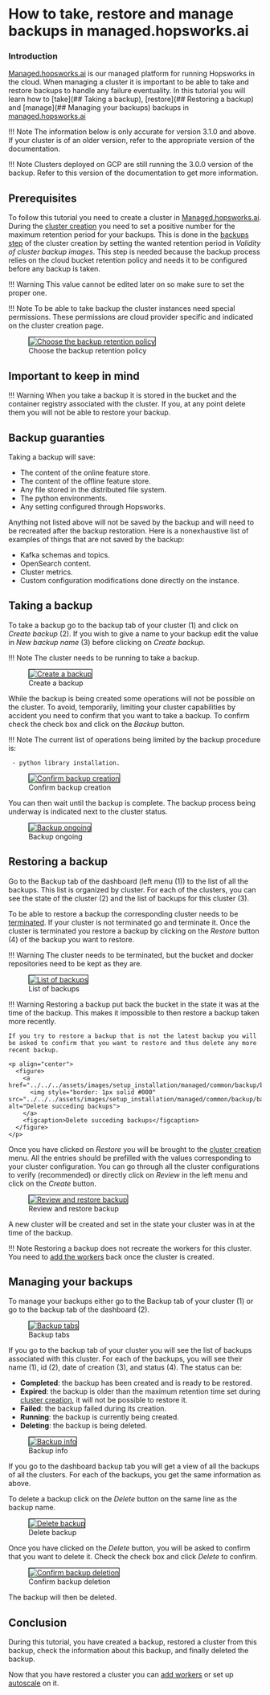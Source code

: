 # How to take, restore and manage backups in managed.hopsworks.ai

### Introduction
[Managed.hopsworks.ai](https://managed.hopsworks.ai) is our managed platform for running Hopsworks in the cloud. When managing a cluster it is important to be able to take and restore backups to handle any failure eventuality. In this tutorial you will learn how to [take](## Taking a backup), [restore](## Restoring a backup) and [manage](## Managing your backups) backups in [managed.hopsworks.ai](https://managed.hopsworks.ai)

!!! Note
    The information below is only accurate for version 3.1.0 and above. If your cluster is of an older version, refer to the appropriate version of the documentation.

!!! Note
    Clusters deployed on GCP are still running the 3.0.0 version of the backup. Refer to this version of the documentation to get more information.

## Prerequisites
To follow this tutorial you need to create a cluster in [Managed.hopsworks.ai](https://managed.hopsworks.ai). During the [cluster creation](../aws/cluster_creation.md) you need to set a positive number for the maximum retention period for your backups. This is done in the [backups step](../aws/cluster_creation.md#step-6-set-the-backup-retention-policy) of the cluster creation by setting the wanted retention period in _Validity of cluster backup images_. This step is needed because the backup process relies on the cloud bucket retention policy and needs it to be configured before any backup is taken.

!!! Warning 
    This value cannot be edited later on so make sure to set the proper one.

!!! Note
    To be able to take backup the cluster instances need special permissions. These permissions are cloud provider specific and indicated on the cluster creation page.

<p align="center">
  <figure>
    <a  href="../../../assets/images/setup_installation/managed/aws/connect-aws-backup.png">
      <img style="border: 1px solid #000" src="../../../assets/images/setup_installation/managed/aws/connect-aws-backup.png" alt="Choose the backup retention policy">
    </a>
    <figcaption>Choose the backup retention policy</figcaption>
  </figure>
</p>

## Important to keep in mind
!!! Warning
    When you take a backup it is stored in the bucket and the container registry associated with the cluster. If you, at any point delete them you will not be able to restore your backup.

## Backup guaranties

Taking a backup will save:

  - The content of the online feature store.
  - The content of the offline feature store.
  - Any file stored in the distributed file system.
  - The python environments.
  - Any setting configured through Hopsworks.


Anything not listed above will not be saved by the backup and will need to be recreated after the backup restoration. Here is a nonexhaustive list of examples of things that are not saved by the backup:

  - Kafka schemas and topics.
  - OpenSearch content.
  - Cluster metrics.
  - Custom configuration modifications done directly on the instance.

## Taking a backup
To take a backup go to the backup tab of your cluster (1) and click on _Create backup_ (2). If you wish to give a name to your backup edit the value in _New backup name_ (3) before clicking on _Create backup_.

!!! Note 
    The cluster needs to be running to take a backup.

<p align="center">
  <figure>
    <a  href="../../../assets/images/setup_installation/managed/common/backup/create_backup.png">
      <img style="border: 1px solid #000" src="../../../assets/images/setup_installation/managed/common/backup/create_backup.png" alt="Create a backup">
    </a>
    <figcaption>Create a backup</figcaption>
  </figure>
</p>

While the backup is being created some operations will not be possible on the cluster. To avoid, temporarily, limiting your cluster capabilities by accident you need to confirm that you want to take a backup. To confirm check the check box and click on the  _Backup_ button.

!!! Note
    The current list of operations being limited by the backup procedure is:
     
     - python library installation.

<p align="center">
  <figure>
    <a  href="../../../assets/images/setup_installation/managed/common/backup/confirm_backup.png">
      <img style="border: 1px solid #000" src="../../../assets/images/setup_installation/managed/common/backup/confirm_backup.png" alt="Confirm backup creation">
    </a>
    <figcaption>Confirm backup creation</figcaption>
  </figure>
</p>

You can then wait until the backup is complete. The backup process being underway is indicated next to the cluster status.

<p align="center">
  <figure>
    <a  href="../../../assets/images/setup_installation/managed/common/backup/ongoing_backup.png">
      <img style="border: 1px solid #000" src="../../../assets/images/setup_installation/managed/common/backup/ongoing_backup.png" alt="Backup ongoing">
    </a>
    <figcaption>Backup ongoing</figcaption>
  </figure>
</p>

## Restoring a backup
Go to the Backup tab of the dashboard (left menu (1)) to the list of all the backups. This list is organized by cluster. For each of the clusters, you can see the state of the cluster (2) and the list of backups for this cluster (3). 

To be able to restore a backup the corresponding cluster needs to be [terminated](./dashboard.md#terminate-the-cluster). If your cluster is not terminated go and terminate it. Once the cluster is terminated you restore a backup by clicking on the _Restore_ button (4) of the backup you want to restore.

!!! Warning
    The cluster needs to be terminated, but the bucket and docker repositories need to be kept as they are.

<p align="center">
  <figure>
    <a  href="../../../assets/images/setup_installation/managed/common/backup/backup_list.png">
      <img style="border: 1px solid #000" src="../../../assets/images/setup_installation/managed/common/backup/backup_list.png" alt="List of backups">
    </a>
    <figcaption>List of backups</figcaption>
  </figure>
</p>


!!! Warning
    Restoring a backup put back the bucket in the state it was at the time of the backup. This makes it impossible to then restore a backup taken more recently. 

    If you try to restore a backup that is not the latest backup you will be asked to confirm that you want to restore and thus delete any more recent backup.

    <p align="center">
      <figure>
        <a  href="../../../assets/images/setup_installation/managed/common/backup/backup_delete_succeding.png">
          <img style="border: 1px solid #000" src="../../../assets/images/setup_installation/managed/common/backup/backup_delete_succeding.png" alt="Delete succeding backups">
        </a>
        <figcaption>Delete succeding backups</figcaption>
      </figure>
    </p>

Once you have clicked on _Restore_ you will be brought to the [cluster creation](../aws/cluster_creation.md) menu. All the entries should be prefilled with the values corresponding to your cluster configuration. You can go through all the cluster configurations to verify (recommended) or directly click on _Review_ in the left menu and click on the _Create_ button.

<p align="center">
  <figure>
    <a  href="../../../assets/images/setup_installation/managed/common/backup/backup_review_and_create.png">
      <img style="border: 1px solid #000" src="../../../assets/images/setup_installation/managed/common/backup/backup_review_and_create.png" alt="Review and restore backup">
    </a>
    <figcaption>Review and restore backup</figcaption>
  </figure>
</p>

A new cluster will be created and set in the state your cluster was in at the time of the backup.

!!! Note
    Restoring a backup does not recreate the workers for this cluster. You need to [add the workers](./adding_removing_workers.md) back once the cluster is created.

## Managing your backups
To manage your backups either go to the Backup tab of your cluster (1) or go to the backup tab of the dashboard (2).

<p align="center">
  <figure>
    <a  href="../../../assets/images/setup_installation/managed/common/backup/backup_tabs.png">
      <img style="border: 1px solid #000" src="../../../assets/images/setup_installation/managed/common/backup/backup_tabs.png" alt="Backup tabs">
    </a>
    <figcaption>Backup tabs</figcaption>
  </figure>
</p>

If you go to the backup tab of your cluster you will see the list of backups associated with this cluster. For each of the backups, you will see their name (1), id (2), date of creation (3), and status (4). The status can be:

- **Completed**: the backup has been created and is ready to be restored.
- **Expired**: the backup is older than the maximum retention time set during [cluster creation](../aws/cluster_creation.md#step-6-set-the-backup-retention-policy), it will not be possible to restore it.
- **Failed**: the backup failed during its creation.
- **Running**: the backup is currently being created.
- **Deleting**: the backup is being deleted.


<p align="center">
  <figure>
    <a  href="../../../assets/images/setup_installation/managed/common/backup/backup_info.png">
      <img style="border: 1px solid #000" src="../../../assets/images/setup_installation/managed/common/backup/backup_info.png" alt="Backup info">
    </a>
    <figcaption>Backup info</figcaption>
  </figure>
</p>

If you go to the dashboard backup tab you will get a view of all the backups of all the clusters. For each of the backups, you get the same information as above.

To delete a backup click on the _Delete_ button on the same line as the backup name.

<p align="center">
  <figure>
    <a  href="../../../assets/images/setup_installation/managed/common/backup/backup_delete.png">
      <img style="border: 1px solid #000" src="../../../assets/images/setup_installation/managed/common/backup/backup_delete.png" alt="Delete backup">
    </a>
    <figcaption>Delete backup</figcaption>
  </figure>
</p>

Once you have clicked on the _Delete_ button, you will be asked to confirm that you want to delete it. Check the check box and click _Delete_ to confirm.

<p align="center">
  <figure>
    <a  href="../../../assets/images/setup_installation/managed/common/backup/backup_delete_confirm.png">
      <img style="border: 1px solid #000" src="../../../assets/images/setup_installation/managed/common/backup/backup_delete_confirm.png" alt="Confirm backup deletion">
    </a>
    <figcaption>Confirm backup deletion</figcaption>
  </figure>
</p>

The backup will then be deleted.

## Conclusion
During this tutorial, you have created a backup, restored a cluster from this backup, check the information about this backup, and finally deleted the backup.

Now that you have restored a cluster you can [add workers](./adding_removing_workers.md) or set up [autoscale](./autoscaling.md) on it.